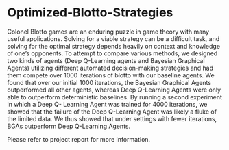 # Optimized-Blotto-Strategies

Colonel Blotto games are an enduring puzzle in game theory with many useful applications. Solving for a viable strategy can be a difficult task, and solving for the optimal strategy depends heavily on context and knowledge of one’s opponents. To attempt to compare various methods, we designed two kinds of agents (Deep Q-Learning agents and Bayesian Graphical Agents) utilizing different automated decision-making strategies and had them compete over 1000 iterations of blotto with our baseline agents. We found that over our initial 1000 iterations, the Bayesian Graphical Agents outperformed all other agents, whereas Deep Q-Learning Agents were only able to outperform deterministic baselines. By running a second experiment in which a Deep Q- Learning Agent was trained for 4000 iterations, we showed that the failure of the Deep Q-Learning Agent was likely a fluke of the limited data. We thus showed that under settings with fewer iterations, BGAs outperform Deep Q-Learning Agents.

Please refer to project report for more information.
